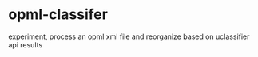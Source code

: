 # opml-classifer
experiment, process an opml xml file and reorganize based on uclassifier api results

